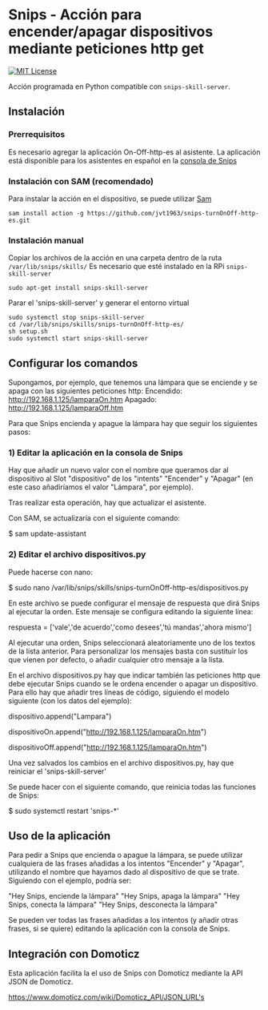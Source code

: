 # Snips - Acción para encender/apagar dispositivos mediante peticiones http get
[![MIT License](https://img.shields.io/badge/license-MIT-blue.svg)](https://raw.githubusercontent.com/jvt1963/snips-turnOnOff-http/master/LICENSE)

Acción programada en Python compatible con `snips-skill-server`.

## Instalación
### Prerrequisitos

Es necesario agregar la aplicación On-Off-http-es al asistente. La aplicación está disponible para los asistentes en español en la [consola de Snips](https://console.snips.ai)

### Instalación con SAM (recomendado)
Para instalar la acción en el dispositivo, se puede utilizar [Sam](https://snips.gitbook.io/getting-started/installation)

`sam install action -g https://github.com/jvt1963/snips-turnOnOff-http-es.git`

### Instalación manual

Copiar los archivos de la acción en una carpeta dentro de la ruta `/var/lib/snips/skills/`
Es necesario que esté instalado en la RPi `snips-skill-server`

`sudo apt-get install snips-skill-server`

Parar el 'snips-skill-server' y generar el entorno virtual
```
sudo systemctl stop snips-skill-server
cd /var/lib/snips/skills/snips-turnOnOff-http-es/
sh setup.sh
sudo systemctl start snips-skill-server
```

## Configurar los comandos

Supongamos, por ejemplo, que tenemos una lámpara que se enciende y se apaga con las siguientes peticiones http:
Encendido: http://192.168.1.125/lamparaOn.htm
Apagado: http://192.168.1.125/lamparaOff.htm

Para que Snips encienda y apague la lámpara hay que seguir los siguientes pasos:

### 1) Editar la aplicación en la consola de Snips

Hay que añadir un nuevo valor con el nombre que queramos dar al dispositivo al Slot "dispositivo" de los "intents" "Encender" y "Apagar" (en este caso añadiríamos el valor "Lámpara", por ejemplo).

Tras realizar esta operación, hay que actualizar el asistente. 

Con SAM, se actualizaría con el siguiente comando:

  $ sam update-assistant

### 2) Editar el archivo dispositivos.py

Puede hacerse con nano:

$ sudo nano /var/lib/snips/skills/snips-turnOnOff-http-es/dispositivos.py

En este archivo se puede configurar el mensaje de respuesta que dirá Snips al ejecutar la orden. Este mensaje se configura editando la siguiente línea:

  respuesta = ['vale','de acuerdo','como desees','tú mandas','ahora mismo']

Al ejecutar una orden, Snips seleccionará aleatoriamente uno de los textos de la lista anterior. Para personalizar los mensajes basta con sustituir los que vienen por defecto, o añadir cualquier otro mensaje a la lista.

En el archivo dispositivos.py hay que indicar también las peticiones http que debe ejecutar Snips cuando se le ordena encender o apagar un dispositivo. Para ello hay que añadir tres líneas de código, siguiendo el modelo siguiente (con los datos del ejemplo):

  dispositivo.append("Lampara")
  
  dispositivoOn.append("http://192.168.1.125/lamparaOn.htm")
  
  dispositivoOff.append("http://192.168.1.125/lamparaOn.htm")

Una vez salvados los cambios en el archivo dispositivos.py, hay que reiniciar el 'snips-skill-server'

Se puede hacer con el siguiente comando, que reinicia todas las funciones de Snips:

  $ sudo systemctl restart 'snips-*'

## Uso de la aplicación

Para pedir a Snips que encienda o apague la lámpara, se puede utilizar cualquiera de las frases añadidas a los intentos "Encender" y "Apagar", utilizando el nombre que hayamos dado al dispositivo de que se trate. Siguiendo con el ejemplo, podría ser:

  "Hey Snips, enciende la lámpara"
  "Hey Snips, apaga la lámpara"
  "Hey Snips, conecta la lámpara"
  "Hey Snips, desconecta la lámpara"
  
Se pueden ver todas las frases añadidas a los intentos (y añadir otras frases, si se quiere) editando la aplicación con la consola de Snips.

## Integración con Domoticz

Esta aplicación facilita la el uso de Snips con Domoticz mediante la API JSON de Domoticz.

https://www.domoticz.com/wiki/Domoticz_API/JSON_URL's

